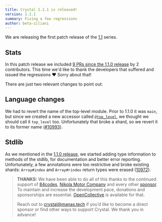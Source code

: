 ```yaml
---
title: Crystal 1.1.1 is released!
version: 1.1.1
summary: Fixing a few regressions
author: beta-ziliani
---
```


We are releasing the first patch release of the [1.1](https://crystal-lang.org/2021/07/16/1.1.0-released.html) series.

## Stats

In this patch release we included [9 PRs since the 1.1.0 release](https://github.com/crystal-lang/crystal/pulls?q=is%3Apr+milestone%3A1.1.1) by 2 contributors. This time we'd like to thank the developers that suffered and issued the regressions ❤️ Sorry about that!

There are just two relevant changes to point out:

## Language changes

We had to revert the name of the top-level module. Prior to 1.1.0 it was `main`, but since we created a new accessor called [`@top_level`](https://crystal-lang.org/reference/syntax_and_semantics/macros/index.html#the-top-level-module), we thought we should call it `top_level` too. Unfortunately that broke a shard, so we revert it to its former name ([#10993](https://github.com/crystal-lang/crystal/pull/10993)).

## Stdlib

As we mentioned in the [1.1.0 release](https://crystal-lang.org/2021/07/16/1.1.0-released.html), we started adding type information to methods of the stdlib, for documentation and better error reporting. Unfortunately, a few annotations were too restrictive and broke existing shards: `Array#index` and `Array#rindex` return types were erased ([10972](https://github.com/crystal-lang/crystal/pull/10972)).

> **THANKS:**
> We have been able to do all of this thanks to the continued support of [84codes](https://www.84codes.com/), [Nikola Motor Company](https://nikolamotor.com/) and every other [sponsor](/sponsors). To maintain and increase the development pace, donations and sponsorships are essential. [OpenCollective](https://opencollective.com/crystal-lang) is available for that.
>
> Reach out to [crystal@manas.tech](mailto:crystal@manas.tech) if you’d like to become a direct sponsor or find other ways to support Crystal. We thank you in advance!
